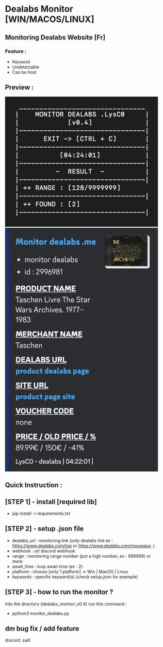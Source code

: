 # Dealabs Monitor [WIN/MACOS/LINUX]

## Monitoring Dealabs Website [Fr] 
### Feature :
- Keyword
- Undetectable
- Can be host

## Preview :

![info](img/info.png)
![info](img/webhook.png)

## Quick Instruction : 

## [STEP 1] - install [required lib]

- pip install -r requirements.txt

## [STEP 2] - setup .json file

- dealabs_url : monitoring link (only dealabs link ex : https://www.dealabs.com/top or https://www.dealabs.com/nouveaux..)
- webhook : url discord webhook
- range : monitoring range number (put a high number, ex : 999999) or more 
- await_time : loop await time (ex : 2)
- platform : choose [only 1 platform] -> Win | MacOS | Linux
- keywords : specific keyword(s) (check setup.json for exemple)

## [STEP 3] - how to run the monitor ? ##

into the directory (dealabs_monitor_v0.4) run this command :
- python3 monitor_dealabs.py

## dm bug fix / add feature ##
discord  .saill
